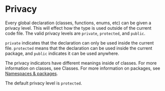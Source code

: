 # Privacy

Every global declaration (classes, functions, enums, etc) can be given a privacy level. This will effect how the type is used outside of the current code file. The valid privacy levels are `private`, `protected`, and `public`.

`private` indicates that the declaration can only be used inside the current file. `protected` means that the declaration can be used inside the current package, and `public` indicates it can be used anywhere.

The privacy indicators have different meanings inside of classes. For more information on classes, see Classes. For more information on packages, see [Namespaces &amp; packages](namespaces.md).

The default privacy level is `protected`.
